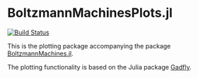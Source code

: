 # BoltzmannMachinesPlots.jl

[![Build Status](https://travis-ci.org/stefan-m-lenz/BoltzmannMachinesPlots.jl.svg?branch=master)](https://travis-ci.org/stefan-m-lenz/BoltzmannMachinesPlots.jl)
<!--[![Coverage Status](https://coveralls.io/repos/github/stefan-m-lenz/BoltzmannMachinesPlots.jl/badge.svg?branch=master)](https://coveralls.io/github/stefan-m-lenz/BoltzmannMachinesPlots.jl?branch=master)-->

This is the plotting package accompanying the package
[BoltzmannMachines.jl](https://github.com/stefan-m-lenz/BoltzmannMachines.jl).

The plotting functionality is based on the Julia package [Gadfly](http://gadflyjl.org/stable/).